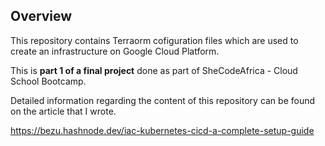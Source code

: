 ## Overview

This repository contains Terraorm cofiguration files which are used to create an infrastructure on Google Cloud Platform.

This is **part 1 of a final project** done as part of SheCodeAfrica - Cloud School Bootcamp.

Detailed information regarding the content of this repository can be found on the article that I wrote.

https://bezu.hashnode.dev/iac-kubernetes-cicd-a-complete-setup-guide 